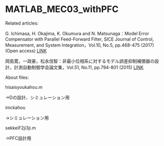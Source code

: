# MATLAB_MEC03_withPFC

Related articles:

G. Ichimasa, H. Okajima, K. Okumura and N. Matsunaga：Model Error Compensator with Parallel Feed-Forward Filter, SICE Journal of Control, Measurement, and System Integration，Vol.10, No.5, pp.468-475 (2017) (Open access) [LINK](https://www.tandfonline.com/doi/pdf/10.9746/jcmsi.10.468?needAccess=true)

岡島寛，一政豪，松永信智：非最小位相系に対するモデル誤差抑制補償器の設計，計測自動制御学会論文集，Vol.51, No.11, pp.794-801 (2015) [LINK](https://www.jstage.jst.go.jp/article/sicetr/51/11/51_794/_pdf/-char/ja)

About files:

hisaisyoukahou.m

→Dの設計、シミュレーション用

imckahou

→シミュレーション用

sekkeiF2ji3ji.m

→PFC設計用
